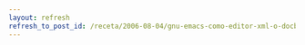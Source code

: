```yaml
---
layout: refresh
refresh_to_post_id: /receta/2006-08-04/gnu-emacs-como-editor-xml-o-docbook-con-psgml
---
```

